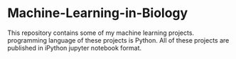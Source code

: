 # Machine-Learning-in-Biology
This repository contains some of my machine learning projects. programming language of these projects is Python. All of these projects are published in iPython jupyter notebook format.

